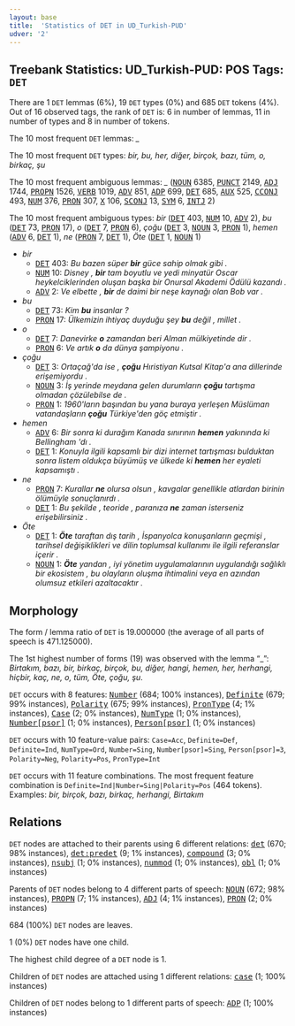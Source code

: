 ```yaml
---
layout: base
title:  'Statistics of DET in UD_Turkish-PUD'
udver: '2'
---
```


## Treebank Statistics: UD_Turkish-PUD: POS Tags: `DET`

There are 1 `DET` lemmas (6%), 19 `DET` types (0%) and 685 `DET` tokens (4%).
Out of 16 observed tags, the rank of `DET` is: 6 in number of lemmas, 11 in number of types and 8 in number of tokens.

The 10 most frequent `DET` lemmas: <em>_</em>

The 10 most frequent `DET` types:  <em>bir, bu, her, diğer, birçok, bazı, tüm, o, birkaç, şu</em>

The 10 most frequent ambiguous lemmas: <em>_</em> (<tt><a href="tr_pud-pos-NOUN.html">NOUN</a></tt> 6385, <tt><a href="tr_pud-pos-PUNCT.html">PUNCT</a></tt> 2149, <tt><a href="tr_pud-pos-ADJ.html">ADJ</a></tt> 1744, <tt><a href="tr_pud-pos-PROPN.html">PROPN</a></tt> 1526, <tt><a href="tr_pud-pos-VERB.html">VERB</a></tt> 1019, <tt><a href="tr_pud-pos-ADV.html">ADV</a></tt> 851, <tt><a href="tr_pud-pos-ADP.html">ADP</a></tt> 699, <tt><a href="tr_pud-pos-DET.html">DET</a></tt> 685, <tt><a href="tr_pud-pos-AUX.html">AUX</a></tt> 525, <tt><a href="tr_pud-pos-CCONJ.html">CCONJ</a></tt> 493, <tt><a href="tr_pud-pos-NUM.html">NUM</a></tt> 376, <tt><a href="tr_pud-pos-PRON.html">PRON</a></tt> 307, <tt><a href="tr_pud-pos-X.html">X</a></tt> 106, <tt><a href="tr_pud-pos-SCONJ.html">SCONJ</a></tt> 13, <tt><a href="tr_pud-pos-SYM.html">SYM</a></tt> 6, <tt><a href="tr_pud-pos-INTJ.html">INTJ</a></tt> 2)

The 10 most frequent ambiguous types:  <em>bir</em> (<tt><a href="tr_pud-pos-DET.html">DET</a></tt> 403, <tt><a href="tr_pud-pos-NUM.html">NUM</a></tt> 10, <tt><a href="tr_pud-pos-ADV.html">ADV</a></tt> 2), <em>bu</em> (<tt><a href="tr_pud-pos-DET.html">DET</a></tt> 73, <tt><a href="tr_pud-pos-PRON.html">PRON</a></tt> 17), <em>o</em> (<tt><a href="tr_pud-pos-DET.html">DET</a></tt> 7, <tt><a href="tr_pud-pos-PRON.html">PRON</a></tt> 6), <em>çoğu</em> (<tt><a href="tr_pud-pos-DET.html">DET</a></tt> 3, <tt><a href="tr_pud-pos-NOUN.html">NOUN</a></tt> 3, <tt><a href="tr_pud-pos-PRON.html">PRON</a></tt> 1), <em>hemen</em> (<tt><a href="tr_pud-pos-ADV.html">ADV</a></tt> 6, <tt><a href="tr_pud-pos-DET.html">DET</a></tt> 1), <em>ne</em> (<tt><a href="tr_pud-pos-PRON.html">PRON</a></tt> 7, <tt><a href="tr_pud-pos-DET.html">DET</a></tt> 1), <em>Öte</em> (<tt><a href="tr_pud-pos-DET.html">DET</a></tt> 1, <tt><a href="tr_pud-pos-NOUN.html">NOUN</a></tt> 1)


* <em>bir</em>
  * <tt><a href="tr_pud-pos-DET.html">DET</a></tt> 403: <em>Bu bazen süper <b>bir</b> güce sahip olmak gibi .</em>
  * <tt><a href="tr_pud-pos-NUM.html">NUM</a></tt> 10: <em>Disney , <b>bir</b> tam boyutlu ve yedi minyatür Oscar heykelciklerinden oluşan başka bir Onursal Akademi Ödülü kazandı .</em>
  * <tt><a href="tr_pud-pos-ADV.html">ADV</a></tt> 2: <em>Ve elbette , <b>bir</b> de daimi bir neşe kaynağı olan Bob var .</em>
* <em>bu</em>
  * <tt><a href="tr_pud-pos-DET.html">DET</a></tt> 73: <em>Kim <b>bu</b> insanlar ?</em>
  * <tt><a href="tr_pud-pos-PRON.html">PRON</a></tt> 17: <em>Ülkemizin ihtiyaç duyduğu şey <b>bu</b> değil , millet .</em>
* <em>o</em>
  * <tt><a href="tr_pud-pos-DET.html">DET</a></tt> 7: <em>Danevirke <b>o</b> zamandan beri Alman mülkiyetinde dir .</em>
  * <tt><a href="tr_pud-pos-PRON.html">PRON</a></tt> 6: <em>Ve artık <b>o</b> da dünya şampiyonu .</em>
* <em>çoğu</em>
  * <tt><a href="tr_pud-pos-DET.html">DET</a></tt> 3: <em>Ortaçağ'da ise , <b>çoğu</b> Hıristiyan Kutsal Kitap'a ana dillerinde erişemiyordu .</em>
  * <tt><a href="tr_pud-pos-NOUN.html">NOUN</a></tt> 3: <em>İş yerinde meydana gelen durumların <b>çoğu</b> tartışma olmadan çözülebilse de .</em>
  * <tt><a href="tr_pud-pos-PRON.html">PRON</a></tt> 1: <em>1960'ların başından bu yana buraya yerleşen Müslüman vatandaşların <b>çoğu</b> Türkiye'den göç etmiştir .</em>
* <em>hemen</em>
  * <tt><a href="tr_pud-pos-ADV.html">ADV</a></tt> 6: <em>Bir sonra ki durağım Kanada sınırının <b>hemen</b> yakınında ki Bellingham 'dı .</em>
  * <tt><a href="tr_pud-pos-DET.html">DET</a></tt> 1: <em>Konuyla ilgili kapsamlı bir dizi internet tartışması bulduktan sonra listem oldukça büyümüş ve ülkede ki <b>hemen</b> her eyaleti kapsamıştı .</em>
* <em>ne</em>
  * <tt><a href="tr_pud-pos-PRON.html">PRON</a></tt> 7: <em>Kurallar <b>ne</b> olursa olsun , kavgalar genellikle atlardan birinin ölümüyle sonuçlanırdı .</em>
  * <tt><a href="tr_pud-pos-DET.html">DET</a></tt> 1: <em>Bu şekilde , teoride , paranıza <b>ne</b> zaman isterseniz erişebilirsiniz .</em>
* <em>Öte</em>
  * <tt><a href="tr_pud-pos-DET.html">DET</a></tt> 1: <em><b>Öte</b> taraftan dış tarih , İspanyolca konuşanların geçmişi , tarihsel değişiklikleri ve dilin toplumsal kullanımı ile ilgili referanslar içerir .</em>
  * <tt><a href="tr_pud-pos-NOUN.html">NOUN</a></tt> 1: <em><b>Öte</b> yandan , iyi yönetim uygulamalarının uygulandığı sağlıklı bir ekosistem , bu olayların oluşma ihtimalini veya en azından olumsuz etkileri azaltacaktır .</em>

## Morphology

The form / lemma ratio of `DET` is 19.000000 (the average of all parts of speech is 471.125000).

The 1st highest number of forms (19) was observed with the lemma “_”: <em>Birtakım, bazı, bir, birkaç, birçok, bu, diğer, hangi, hemen, her, herhangi, hiçbir, kaç, ne, o, tüm, Öte, çoğu, şu</em>.

`DET` occurs with 8 features: <tt><a href="tr_pud-feat-Number.html">Number</a></tt> (684; 100% instances), <tt><a href="tr_pud-feat-Definite.html">Definite</a></tt> (679; 99% instances), <tt><a href="tr_pud-feat-Polarity.html">Polarity</a></tt> (675; 99% instances), <tt><a href="tr_pud-feat-PronType.html">PronType</a></tt> (4; 1% instances), <tt><a href="tr_pud-feat-Case.html">Case</a></tt> (2; 0% instances), <tt><a href="tr_pud-feat-NumType.html">NumType</a></tt> (1; 0% instances), <tt><a href="tr_pud-feat-Number-psor.html">Number[psor]</a></tt> (1; 0% instances), <tt><a href="tr_pud-feat-Person-psor.html">Person[psor]</a></tt> (1; 0% instances)

`DET` occurs with 10 feature-value pairs: `Case=Acc`, `Definite=Def`, `Definite=Ind`, `NumType=Ord`, `Number=Sing`, `Number[psor]=Sing`, `Person[psor]=3`, `Polarity=Neg`, `Polarity=Pos`, `PronType=Int`

`DET` occurs with 11 feature combinations.
The most frequent feature combination is `Definite=Ind|Number=Sing|Polarity=Pos` (464 tokens).
Examples: <em>bir, birçok, bazı, birkaç, herhangi, Birtakım</em>


## Relations

`DET` nodes are attached to their parents using 6 different relations: <tt><a href="tr_pud-dep-det.html">det</a></tt> (670; 98% instances), <tt><a href="tr_pud-dep-det-predet.html">det:predet</a></tt> (9; 1% instances), <tt><a href="tr_pud-dep-compound.html">compound</a></tt> (3; 0% instances), <tt><a href="tr_pud-dep-nsubj.html">nsubj</a></tt> (1; 0% instances), <tt><a href="tr_pud-dep-nummod.html">nummod</a></tt> (1; 0% instances), <tt><a href="tr_pud-dep-obl.html">obl</a></tt> (1; 0% instances)

Parents of `DET` nodes belong to 4 different parts of speech: <tt><a href="tr_pud-pos-NOUN.html">NOUN</a></tt> (672; 98% instances), <tt><a href="tr_pud-pos-PROPN.html">PROPN</a></tt> (7; 1% instances), <tt><a href="tr_pud-pos-ADJ.html">ADJ</a></tt> (4; 1% instances), <tt><a href="tr_pud-pos-PRON.html">PRON</a></tt> (2; 0% instances)

684 (100%) `DET` nodes are leaves.

1 (0%) `DET` nodes have one child.

The highest child degree of a `DET` node is 1.

Children of `DET` nodes are attached using 1 different relations: <tt><a href="tr_pud-dep-case.html">case</a></tt> (1; 100% instances)

Children of `DET` nodes belong to 1 different parts of speech: <tt><a href="tr_pud-pos-ADP.html">ADP</a></tt> (1; 100% instances)

